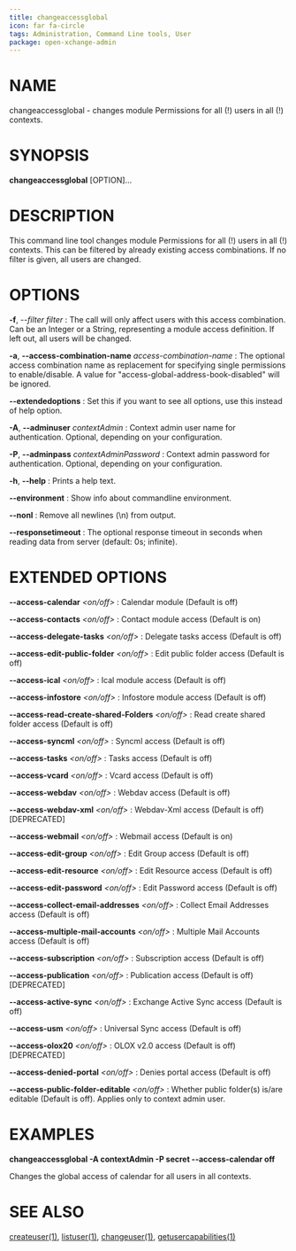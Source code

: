 ```yaml
---
title: changeaccessglobal
icon: far fa-circle
tags: Administration, Command Line tools, User
package: open-xchange-admin
---
```


# NAME

changeaccessglobal - changes module Permissions for all (!) users in all (!) contexts.

# SYNOPSIS

**changeaccessglobal** [OPTION]...

# DESCRIPTION

This command line tool changes module Permissions for all (!) users in all (!) contexts. This can be filtered by already existing access combinations. If no filter is given, all users are changed.

# OPTIONS

**-f**, *--filter* *filter*
: The call will only affect users with this access combination. Can be an Integer or a String, representing a module access definition. If left out, all users will be changed.

**-a**, **--access-combination-name** *access-combination-name*
: The optional access combination name as replacement for specifying single permissions to enable/disable. A value for "access-global-address-book-disabled" will be ignored.

**--extendedoptions**
: Set this if you want to see all options, use this instead of help option.

**-A**, **--adminuser** *contextAdmin*
: Context admin user name for authentication. Optional, depending on your configuration.

**-P**, **--adminpass** *contextAdminPassword*
: Context admin password for authentication. Optional, depending on your configuration.

**-h**, **--help**
: Prints a help text.

**--environment**
: Show info about commandline environment.

**--nonl**
: Remove all newlines (\\n) from output.

**--responsetimeout**
: The optional response timeout in seconds when reading data from server (default: 0s; infinite).

# EXTENDED OPTIONS

**--access-calendar** *<on/off>*
: Calendar module (Default is off)

**--access-contacts** *<on/off>*
: Contact module access (Default is on)

**--access-delegate-tasks** *<on/off>*
: Delegate tasks access (Default is off)

**--access-edit-public-folder** *<on/off>*
: Edit public folder access (Default is off)

**--access-ical** *<on/off>*
: Ical module access (Default is off)

**--access-infostore** *<on/off>*
: Infostore module access (Default is off)

**--access-read-create-shared-Folders** *<on/off>*
: Read create shared folder access (Default is off)

**--access-syncml** *<on/off>*
: Syncml access (Default is off)

**--access-tasks** *<on/off>*
: Tasks access (Default is off)

**--access-vcard** *<on/off>*
: Vcard access (Default is off)

**--access-webdav** *<on/off>*
: Webdav access (Default is off)

**--access-webdav-xml** *<on/off>*
: Webdav-Xml access (Default is off) [DEPRECATED]

**--access-webmail** *<on/off>*
: Webmail access (Default is on)

**--access-edit-group** *<on/off>*
: Edit Group access (Default is off)

**--access-edit-resource** *<on/off>*
: Edit Resource access (Default is off)

**--access-edit-password** *<on/off>*
: Edit Password access (Default is off)

**--access-collect-email-addresses** *<on/off>*
: Collect Email Addresses access (Default is off)

**--access-multiple-mail-accounts** *<on/off>*
: Multiple Mail Accounts access (Default is off)

**--access-subscription** *<on/off>*
: Subscription access (Default is off)

**--access-publication** *<on/off>*
: Publication access (Default is off) [DEPRECATED]

**--access-active-sync** *<on/off>*
: Exchange Active Sync access (Default is off)

**--access-usm** *<on/off>*
: Universal Sync access (Default is off)

**--access-olox20** *<on/off>*
: OLOX v2.0 access (Default is off) [DEPRECATED]

**--access-denied-portal** *<on/off>*
: Denies portal access (Default is off)

**--access-public-folder-editable** *<on/off>*
: Whether public folder(s) is/are editable (Default is off). Applies only to context admin user.

# EXAMPLES

**changeaccessglobal -A contextAdmin -P secret --access-calendar off**

Changes the global access of calendar for all users in all contexts.

# SEE ALSO

[createuser(1)](createuser.html), [listuser(1)](listuser.html), [changeuser(1)](changeuser.html), [getusercapabilities(1)](getusercapabilities.html)
